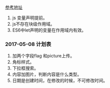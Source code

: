 [参考地址](https://zhuanlan.zhihu.com/p/26638537)

1. js 变量声明提前。
2. js不存在块级作用域。
3. ES6中let声明的变量在作用域内有效。

### 2017-05-08 计划表
1. 加两个字段flag 和picture上传。
2. 角标样式。
3. 下拉框搜索。
4. 内容加图片，判断内容是什么类型。
5. 日期是创建时间，在修改的时候，不可修改时间。
